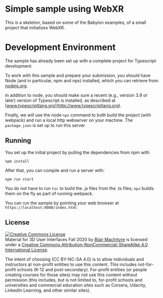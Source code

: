 # Simple sample using WebXR 

This is a skeleton, based on some of the Babylon examples, of a small project that initializes WebXR.

# Development Environment

The sample has already been set up with a complete project for Typescript development.

To work with this sample and prepare your submission, you should have Node (and in particular, npm and npx) installed, which you can retrieve from [nodejs.org](http://nodejs.org).   

In addition to node, you should make sure a recent (e.g., version 3.9 or later) version of Typescript is installed, as described at [www.typescriptlang.org](http://www.typescriptlang.org).

Finally, we will use the node `npx` command to both build the project (with webpack) and run a local http webserver on your machine.  The ```package.json``` is set up to run this server 

## Running 

You set up the initial project by pulling the dependencies from npm with 
```
npm install
```

After that, you can compile and run a server with:
```
npm run start
```

You do not have to run ```tsc``` to build the .js files from the .ts files;  ```npx``` builds them on the fly as part of running webpack.

You can run the sample by pointing your web browser at ```https://localhost:8080/index.html```

## License

<a rel="license" href="http://creativecommons.org/licenses/by-nc-sa/4.0/"><img alt="Creative Commons License" style="border-width:0" src="https://i.creativecommons.org/l/by-nc-sa/4.0/88x31.png" /></a><br /><span xmlns:dct="http://purl.org/dc/terms/" property="dct:title">Material for 3D User Interfaces Fall 2020</span> by <a xmlns:cc="http://creativecommons.org/ns#" href="https://github.blairmacintyre.me/3dui-class-f20" property="cc:attributionName" rel="cc:attributionURL">Blair MacIntyre</a> is licensed under a <a rel="license" href="http://creativecommons.org/licenses/by-nc-sa/4.0/">Creative Commons Attribution-NonCommercial-ShareAlike 4.0 International License</a>.

The intent of choosing (CC BY-NC-SA 4.0) is to allow individuals and instructors at non-profit entities to use this content.  This includes not-for-profit schools (K-12 and post-secondary). For-profit entities (or people creating courses for those sites) may not use this content without permission (this includes, but is not limited to, for-profit schools and universities and commercial education sites such as Corsera, Udacity, LinkedIn Learning, and other similar sites).   